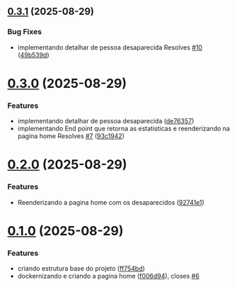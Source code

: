 ## [0.3.1](https://github.com/Anthonygoc/Busca-Desaparecidos-civil/compare/v0.3.0...v0.3.1) (2025-08-29)


### Bug Fixes

* implementando detalhar de pessoa desaparecida                       Resolves [#10](https://github.com/Anthonygoc/Busca-Desaparecidos-civil/issues/10) ([49b539d](https://github.com/Anthonygoc/Busca-Desaparecidos-civil/commit/49b539d33372384590fcb1c243417051d38d8d7c))



# [0.3.0](https://github.com/Anthonygoc/Busca-Desaparecidos-civil/compare/v0.2.0...v0.3.0) (2025-08-29)


### Features

* implementando detalhar de pessoa desaparecida ([de76357](https://github.com/Anthonygoc/Busca-Desaparecidos-civil/commit/de76357c0ce6f86b73d10f5fa86f941196b48556))
* implementando End point que retorna as estatisticas e reenderizando na pagina home Resolves [#7](https://github.com/Anthonygoc/Busca-Desaparecidos-civil/issues/7) ([93c1942](https://github.com/Anthonygoc/Busca-Desaparecidos-civil/commit/93c1942015a21846dc5b4aaaffd7b807b630e134))



# [0.2.0](https://github.com/Anthonygoc/Busca-Desaparecidos-civil/compare/v0.1.0...v0.2.0) (2025-08-29)


### Features

* Reenderizando a pagina home com  os desaparecidos ([92741e1](https://github.com/Anthonygoc/Busca-Desaparecidos-civil/commit/92741e19677e32ed15b449878fdbf67c091ab367))



# [0.1.0](https://github.com/Anthonygoc/Busca-Desaparecidos-civil/compare/ff754bdfb42b160bb941d07a42bc5072b996509a...v0.1.0) (2025-08-29)


### Features

* criando estrutura base do projeto ([ff754bd](https://github.com/Anthonygoc/Busca-Desaparecidos-civil/commit/ff754bdfb42b160bb941d07a42bc5072b996509a))
* dockernizando e criando a pagina home ([f006d94](https://github.com/Anthonygoc/Busca-Desaparecidos-civil/commit/f006d942d012448a2d5947c15681daf215f3244f)), closes [#6](https://github.com/Anthonygoc/Busca-Desaparecidos-civil/issues/6)



